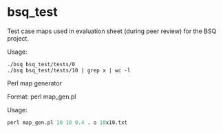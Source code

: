 # bsq_test
Test case maps used in evaluation sheet (during peer review) for the BSQ project.

Usage:
```
./bsq bsq_test/tests/0
./bsq bsq_test/tests/10 | grep x | wc -l
```

Perl map generator

Format:
perl map_gen.pl <x> <y> <density> <empty character> <obstacle character> <output file name>

Usage:
```perl
perl map_gen.pl 10 10 0.4 . o 10x10.txt
```
